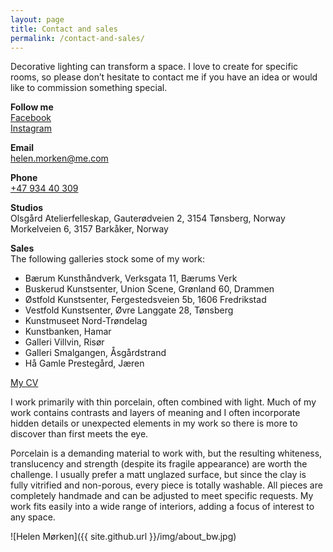 ```yaml
---
layout: page
title: Contact and sales
permalink: /contact-and-sales/
---
```


Decorative lighting can transform a space. I love to create for specific rooms, so please don’t hesitate to contact me if you have an idea or would like to commission something special.

**Follow me**  
<a href="https://www.facebook.com/helenmorkenporcelain/" target="_blank">Facebook</a>  
<a href="https://www.instagram.com/helenmorkenporcelain/" target="_blank">Instagram</a>  

**Email**  
[helen.morken@me.com](mailto:helen.morken@me.com)  

**Phone**  
[+47 934 40 309](tel:+4793440309)  

**Studios**  
Olsgård Atelierfelleskap, Gauterødveien 2, 3154 Tønsberg, Norway  
Morkelveien 6, 3157 Barkåker, Norway  

**Sales**  
The following galleries stock some of my work:  
* Bærum Kunsthåndverk, Verksgata 11, Bærums Verk
* Buskerud Kunstsenter, Union Scene, Grønland 60, Drammen
* Østfold Kunstsenter, Fergestedsveien 5b, 1606 Fredrikstad
* Vestfold Kunstsenter, Øvre Langgate 28, Tønsberg
* Kunstmuseet Nord-Trøndelag
* Kunstbanken, Hamar
* Galleri Villvin, Risør
* Galleri Smalgangen, Åsgårdstrand
* Hå Gamle Prestegård, Jæren


<a href="/cv" class="cv-link">My CV</a>

I work primarily with thin porcelain, often combined with light. Much of my work contains contrasts and layers of meaning and I often incorporate hidden details or unexpected elements in my work so there is more to discover than first meets the eye.

Porcelain is a demanding material to work with, but the resulting whiteness, translucency and strength (despite its fragile appearance) are worth the challenge. I usually prefer a matt unglazed surface, but since the clay is fully vitrified and non-porous, every piece is totally washable. All pieces are completely handmade and can be adjusted to meet specific requests. My work fits easily into a wide range of interiors, adding a focus of interest to any space.

![Helen Mørken]({{ site.github.url }}/img/about_bw.jpg)
